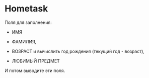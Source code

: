 # Hometask

Поля для заполнения: 

* ИМЯ
 
* ФАМИЛИЯ,
 
* ВОЗРАСТ и вычислить год рождения (текущий год - возраст),
 
* ЛЮБИМЫЙ ПРЕДМЕТ

И потом выводите эти поля. 

